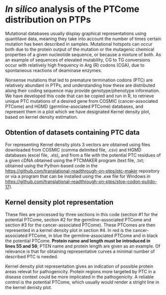 # *In silico* analysis of the PTCome distribution on PTPs

Mutational databases usually display graphical representations using quantitave data, meaning they take into account the number of times certain mutation has been described in samples. Mutational hotspots can occur both due to the protein output of the mutation or the mutagenic chemical properties of a given nucleotide sequence, or because a mixture of both. As an example of sequences of elevated mutability, CG to TG conversions occur with relatively high frequency in Arg (R) codons (CGA), due to spontaneous reactions of deaminase enzymes. 

Nonsense mutations that led to premature termination codons (PTC) are relatively abundant in PTPs, and understanding how these are distributed along their coding sequence may provide genotype/phenotype information. We have developed this code that can be copied and run in R, to retrieve unique PTC mutations of a desired gene from COSMIC (cancer-associated PTCome) and HGMD (germline-asociated PTCome) databases, and represent them in a plot which we have designated Kernel density plot, based on kernel density estimation. 

## Obtention of datasets containing PTC data

For representing Kernel density plots 3 vectors are obtained using files downloaded from COSMIC (comma delimited file, .csv) and HGMD databases (excel file, .xls), and from a file with the potential PTC residues of a given cDNA obtained using the PTCMAKER program (text file, .txt; obtained using the Python-based code in the https://github.com/translational-readthrough-on-ptps/ptc-maker repository or via a program that can be installed using the .exe file for Windows in https://github.com/translational-readthrough-on-ptps/stop-codon-pulido-17). 

## Kernel density plot representation

These files are processed by three sections in this code (section #1 for the potential PTCome, section #2 for the germline-associated PTCome and section #3 for the cancer-associated PTCome). These PTComes are then represented in a kernel density plot in section #4. In red is the cancer-associated PTCome, in blue the germline-associated PTCome and in black the potential PTCome. **Protein name and length must be introduced in lines 55 and 56**; PTEN name and protein length are given as an example. Of relevance is that for obtaining representative curves a minimal number of described PTC is needed.

Kernel density plot representation gives an indication of possible protein areas relevat for pathogenicity. Protein regions more targeted by PTC in a disease context could be more implicated in the pathogenicity. A reliable control is the potential PTCome, which usually would render a stright line in the kernel denisty plot.




